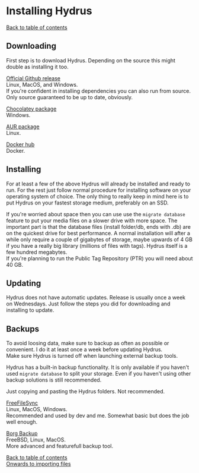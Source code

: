# Installing Hydrus
[Back to table of contents](00_tableOfContents.md)
## Downloading
First step is to download Hydrus. Depending on the source this might double as installing it too.

[Official Github release](https://github.com/hydrusnetwork/hydrus/releases)  
Linux, MacOS, and Windows.  
If you're confident in installing dependencies you can also run from source.  
Only source guaranteed to be up to date, obviously.

[Chocolatey package](https://chocolatey.org/packages/hydrus-network)  
Windows.

[AUR package](https://aur.archlinux.org/packages/hydrus/)  
Linux.

[Docker hub](https://hub.docker.com/r/suika/hydrus)  
Docker.

## Installing
For at least a few of the above Hydrus will already be installed and ready to run. For the rest just follow normal procedure for installing software on your operating system of choice. The only thing to really keep in mind here is to put Hydrus on your fastest storage medium, preferably on an SSD.

If you're worried about space then you can use use the `migrate database` feature to put your media files on a slower drive with more space. The important part is that the database files (install folder/db, ends with .db) are on the quickest drive for best performance. A normal installation will after a while only require a couple of gigabytes of storage, maybe upwards of 4 GB if you have a really big library (millions of files with tags). Hydrus itself is a few hundred megabytes.  
If you're planning to run the Public Tag Repository (PTR) you will need about 40 GB.

## Updating
Hydrus does not have automatic updates. Release is usually once a week on Wednesdays. Just follow the steps you did for downloading and installing to update.

## Backups
To avoid loosing data, make sure to backup as often as possible or convenient. I do it at least once a week before updating Hydrus.  
Make sure Hydrus is turned off when launching external backup tools.

Hydrus has a built-in backup functionality. It is only available if you haven't used `migrate database` to split your storage. Even if you haven't using other backup solutions is still recommended.

Just copying and pasting the Hydrus folders. Not recommended.

[FreeFileSync](https://freefilesync.org/)  
Linux, MacOS, Windows.  
Recommended and used by dev and me. Somewhat basic but does the job well enough.

[Borg Backup](https://www.borgbackup.org/)  
FreeBSD, Linux, MacOS.  
More advanced and featurefull backup tool.

[Back to table of contents](00_tableOfContents.md)  
[Onwards to importing files](02_importAndExport.md)